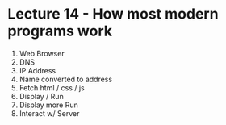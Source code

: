 
# Lecture 14 - How most modern programs work

1. Web Browser
2. DNS
3. IP Address
4. Name converted to address
5. Fetch html / css / js
6. Display / Run
7. Display more Run
8. Interact w/ Server


